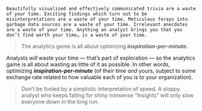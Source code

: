 ```ad-warning
Beautifully visualized and effectively communicated trivia are a waste of your time. Exciting findings which turn out to be misinterpretations are a waste of your time. Meticulous forays into garbage data sources are a waste of your time. Irrelevant anecdotes are a waste of your time. Anything an analyst brings you that you don’t find worth your time… is a waste of your time.
```

> The analytics game is all about optimizing **_inspiration-per-minute._**

Analysts _will_ waste your time — that’s part of exploration — so the analytics game is all about wasting as little of it as possible. In other words, optimizing **_inspiration-per-minute_** (of their time _and_ yours, subject to some exchange rate related to how valuable each of you is to your organization).

> Don’t be fooled by a simplistic interpretation of speed. A sloppy analyst who keeps falling for shiny nonsense “insights” will only slow everyone down in the long run.